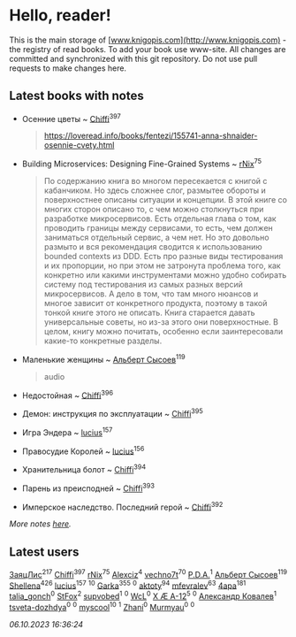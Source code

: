 # Hello, reader!
This is the main storage of [www.knigopis.com](http://www.knigopis.com) - the registry of read books.
To add your book use www-site. All changes are committed and synchronized with this git repository.
Do not use pull requests to make changes here.


## Latest books with notes
* Осенние цветы ~ [Chiffi](users/105/105831994080785626680-google)<sup>397</sup>
    > https://loveread.info/books/fentezi/155741-anna-shnaider-osennie-cvety.html

* Building Microservices: Designing Fine-Grained Systems ~ [rNix](users/227/22742452-yandex)<sup>75</sup>
    > По содержанию книга во многом пересекается с книгой с кабанчиком. Но здесь сложнее слог, размытее обороты и поверхностнее описаны ситуации и концепции.
    > В этой книге со многих сторон описано то, с чем можно столкнуться при разработке микросервисов. 
    > Есть отдельная глава о том, как проводить границы между сервисами, то есть, чем должен заниматься отдельный сервис, а чем нет. Но это довольно размыто и вся рекомендация сводится к использованию bounded contexts из DDD.
    > Есть про разные виды тестирования и их пропорции, но при этом не затронута проблема того, как конкретно или какими инструментами можно удобно собирать систему под тестирования из самых разных версий микросервисов. А дело в том, что там много нюансов и многое зависит от конкретного продукта, поэтому в такой тонкой книге этого не описать. 
    > Книга старается давать универсальные советы, но из-за этого они поверхностные.
    > В целом, книгу можно почитать, особенно если заинтересовали какие-то конкретные разделы.

* Маленькие женщины ~ [Альберт Сысоев](users/474/47446642-vkontakte)<sup>119</sup>
    > audio

* Недостойная ~ [Chiffi](users/105/105831994080785626680-google)<sup>396</sup>

* Демон: инструкция по эксплуатации ~ [Chiffi](users/105/105831994080785626680-google)<sup>395</sup>

* Игра Эндера ~ [lucius](users/838/83820536-yandex)<sup>157</sup>

* Правосудие Королей ~ [lucius](users/838/83820536-yandex)<sup>156</sup>

* Хранительница болот ~ [Chiffi](users/105/105831994080785626680-google)<sup>394</sup>

* Парень из преисподней ~ [Chiffi](users/105/105831994080785626680-google)<sup>393</sup>

* Имперское наследство. Последний герой ~ [Chiffi](users/105/105831994080785626680-google)<sup>392</sup>


_More notes [here](latest_books_with_notes.md)._


## Latest users
[ЗаяцЛис](users/112/112388384595246311466-google)<sup>217</sup> 
[Chiffi](users/105/105831994080785626680-google)<sup>397</sup> 
[rNix](users/227/22742452-yandex)<sup>75</sup> 
[Alexciz](users/104/104402554069177138887-google)<sup>4</sup> 
[vechno7t](users/102/102483077884312127500-google)<sup>70</sup> 
[P.D.A.](users/101/101885615006241630614-google)<sup>1</sup> 
[Альберт Сысоев](users/474/47446642-vkontakte)<sup>119</sup> 
[Shellena](users/134/13413591548892934957-mailru)<sup>426</sup> 
[lucius](users/838/83820536-yandex)<sup>157</sup> 
[](users/101/101368518035734751027-google)<sup>10</sup> 
[Garka](users/115/115753719718250012620-google)<sup>355</sup> 
[](users/115/115095777313809768381-google)<sup>0</sup> 
[aktoty](users/275/275766107-vkontakte)<sup>94</sup> 
[mfevralev](users/140/140966150-vkontakte)<sup>63</sup> 
[4apa](users/117/117392596378069249667-google)<sup>181</sup> 
[talia_gonch](users/116/116727437007720956503-google)<sup>0</sup> 
[StFox](users/108/10824953-yandex)<sup>2</sup> 
[supvobed](users/111/111120684537115120803-google)<sup>1</sup> 
[](users/108/108689900996785507657-google)<sup>0</sup> 
[WcL](users/106/106758454733805717947-google)<sup>0</sup> 
[X Æ A-12](users/115/115609550904757194526-google)<sup>5</sup> 
[](users/112/112452730042794139520-google)<sup>0</sup> 
[Александр Ковалев](users/141/14161137020827113329-mailru)<sup>1</sup> 
[tsveta-dozhdya](users/983/983485507-yandex)<sup>0</sup> 
[](users/116/116461044320164710012-google)<sup>0</sup> 
[myscool](users/101/101429613411254493072-google)<sup>10</sup> 
[](users/115/115714542148878544061-google)<sup>1</sup> 
[Zhani](users/109/109586026743199600506-google)<sup>0</sup> 
[Murmyau](users/107/107272984290708451258-google)<sup>0</sup> 
[](users/103/1035563327194476370-mailru)<sup>0</sup> 


_06.10.2023 16:36:24_
